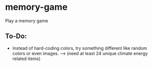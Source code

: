# memory-game

Play a memory game

## To-Do:

- Instead of hard-coding colors, try something different like random colors or even images.
  --> (need at least 24 unique climate energy related items)
